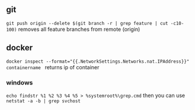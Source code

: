 ## git

`git push origin --delete $(git branch -r | grep feature | cut -c10-100)`
removes all feature branches from remote (origin)


## docker 
`docker inspect --format="{{.NetworkSettings.Networks.nat.IPAddress}}" containername `
returns ip of container 


### windows
`echo findstr %1 %2 %3 %4 %5 > %systemroot%\grep.cmd`  then you can use `netstat -a -b | grep svchost`
